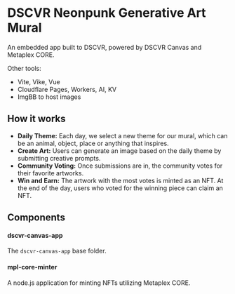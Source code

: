 # DSCVR Neonpunk Generative Art Mural
An embedded app built to DSCVR, powered by DSCVR Canvas and Metaplex CORE.

Other tools:
- Vite, Vike, Vue
- Cloudflare Pages, Workers, AI, KV
- ImgBB to host images

## How it works
- **Daily Theme:** Each day, we select a new theme for our mural, which can be an animal, object, place or anything that inspires.
- **Create Art:** Users can generate an image based on the daily theme by submitting creative prompts.
- **Community Voting:** Once submissions are in, the community votes for their favorite artworks.
- **Win and Earn:** The artwork with the most votes is minted as an NFT. At the end of the day, users who voted for the winning piece can claim an NFT.

## Components

#### dscvr-canvas-app
The `dscvr-canvas-app` base folder.  

#### mpl-core-minter
A node.js application for minting NFTs utilizing Metaplex CORE.
